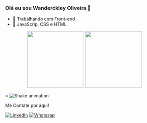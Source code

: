 ### Olá eu sou Wanderckley Oliveira 👋

- 🔭 Trabalhando com Front-end
- 🌱 JavaScrip, CSS e HTML

<div align="center"
  <a href="https://github.com/WanderckleyOliveira">
  <img height="180em" src="https://github-readme-stats.vercel.app/api?username=wanderckleyoliveira&show_icons=true&theme=tokyonight"/>
  <img height="180em" src="https://github-readme-stats.vercel.app/api/top-langs/?username=wanderckleyoliveira&layout=compact&theme=tokyonight"/>
</div>

<</div>
   ![Snake animation](https://github.com/WanderckleyOliveira/WanderckleyOliveira/blob/output/github-contribution-grid-snake.svg)
 </div>

Me Contate por aqui!

[![LinkedIn](https://img.shields.io/badge/LinkedIn-0077B5?style=for-the-badge&logo=linkedin&logoColor=white)](https://www.linkedin.com/in/wanderckley-oliveira-dev/)
[![Whatssap](https://img.shields.io/badge/WhatsApp-25D366?style=for-the-badge&logo=whatsapp&logoColor=white)](https://api.whatsapp.com/send?phone=5592991064072)

